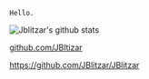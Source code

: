 `Hello.`


![Jblitzar's github stats](https://github-readme-stats.vercel.app/api?username=jblitzar&show_icons=true&show=reviews,discussions_started,discussions_answered,prs_merged,prs_merged_percentage&theme=transparent&include_all_commits=true)


[github.com/JBltizar
](https://github.com/Jblitzar)

https://github.com/JBlitzar/JBlitzar

